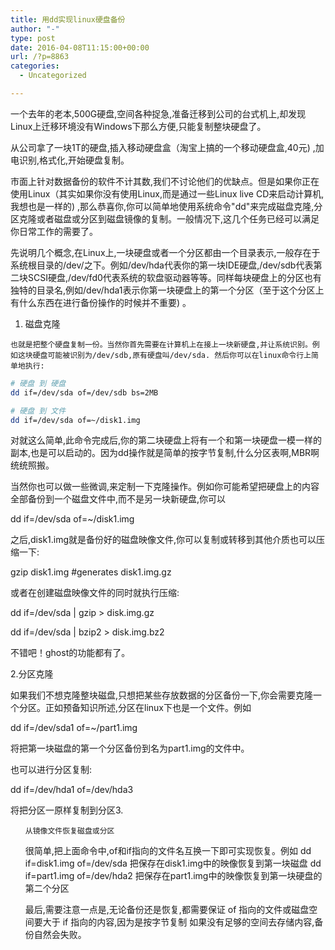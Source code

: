```yaml
---
title: 用dd实现linux硬盘备份
author: "-"
type: post
date: 2016-04-08T11:15:00+00:00
url: /?p=8863
categories:
  - Uncategorized

---
```

一个去年的老本,500G硬盘,空间各种捉急,准备迁移到公司的台式机上,却发现Linux上迁移环境没有Windows下那么方便,只能复制整块硬盘了。

从公司拿了一块1T的硬盘,插入移动硬盘盒（淘宝上搞的一个移动硬盘盒,40元) ,加电识别,格式化,开始硬盘复制。

市面上针对数据备份的软件不计其数,我们不讨论他们的优缺点。但是如果你正在使用Linux（其实如果你没有使用Linux,而是通过一些Linux live CD来启动计算机,我想也是一样的) ,那么恭喜你,你可以简单地使用系统命令"dd"来完成磁盘克隆,分区克隆或者磁盘或分区到磁盘镜像的复制。一般情况下,这几个任务已经可以满足你日常工作的需要了。
  
先说明几个概念,在Linux上,一块硬盘或者一个分区都由一个目录表示,一般存在于系统根目录的/dev/之下。例如/dev/hda代表你的第一块IDE硬盘,/dev/sdb代表第二块SCSI硬盘,/dev/fd0代表系统的软盘驱动器等等。同样每块硬盘上的分区也有独特的目录名,例如/dev/hda1表示你第一块硬盘上的第一个分区（至于这个分区上有什么东西在进行备份操作的时候并不重要) 。

  1. 磁盘克隆
  
    也就是把整个硬盘复制一份。当然你首先需要在计算机上在接上一块新硬盘,并让系统识别。例如这块硬盘可能被识别为/dev/sdb,原有硬盘叫/dev/sda. 然后你可以在linux命令行上简单地执行: 

```bash
# 硬盘 到 硬盘
dd if=/dev/sda of=/dev/sdb bs=2MB

# 硬盘 到 文件 
dd if=/dev/sda of=~/disk1.img

```

对就这么简单,此命令完成后,你的第二块硬盘上将有一个和第一块硬盘一模一样的副本,也是可以启动的。因为dd操作就是简单的按字节复制,什么分区表啊,MBR啊统统照搬。
  
当然你也可以做一些微调,来定制一下克隆操作。例如你可能希望把硬盘上的内容全部备份到一个磁盘文件中,而不是另一块新硬盘,你可以
  
dd if=/dev/sda of=~/disk1.img
  
之后,disk1.img就是备份好的磁盘映像文件,你可以复制或转移到其他介质也可以压缩一下: 
  
gzip disk1.img #generates disk1.img.gz
  
或者在创建磁盘映像文件的同时就执行压缩: 
  
dd if=/dev/sda | gzip > disk.img.gz
  
dd if=/dev/sda | bzip2 > disk.img.bz2
  
不错吧！ghost的功能都有了。

2.分区克隆
  
如果我们不想克隆整块磁盘,只想把某些存放数据的分区备份一下,你会需要克隆一个分区。正如预备知识所述,分区在linux下也是一个文件。例如
  
dd if=/dev/sda1 of=~/part1.img
  
将把第一块磁盘的第一个分区备份到名为part1.img的文件中。
  
也可以进行分区复制: 
  
dd if=/dev/hda1 of=/dev/hda3
  
将把分区一原样复制到分区3.

<ol start="3">
  
    从镜像文件恢复磁盘或分区
 很简单,把上面命令中,of和if指向的文件名互换一下即可实现恢复。例如
 dd if=disk1.img of=/dev/sda
 把保存在disk1.img中的映像恢复到第一块磁盘
 dd if=part1.img of=/dev/hda2
 把保存在part1.img中的映像恢复到第一块硬盘的第二个分区
  


最后,需要注意一点是,无论备份还是恢复,都需要保证 of 指向的文件或磁盘空间要大于 if 指向的内容,因为是按字节复制 如果没有足够的空间去存储内容,备份自然会失败。